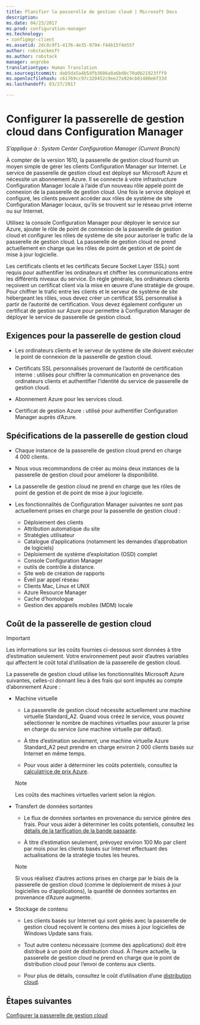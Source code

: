 ```yaml
---
title: Planifier la passerelle de gestion cloud | Microsoft Docs
description: 
ms.date: 04/23/2017
ms.prod: configuration-manager
ms.technology:
- configmgr-client
ms.assetid: 2dc8c9f1-4176-4e35-9794-f44b15f4e55f
author: robstackmsft
ms.author: robstack
manager: angrobe
translationtype: Human Translation
ms.sourcegitcommit: dab5da5a4b5dfb3606a8a6bd0c70a0b21923fff9
ms.openlocfilehash: c61769cc97c320452c9ee27a924cb01480e6f33d
ms.lasthandoff: 03/27/2017

---
```


# <a name="plan-for-cloud-management-gateway-in-configuration-manager"></a>Configurer la passerelle de gestion cloud dans Configuration Manager

*S’applique à : System Center Configuration Manager (Current Branch)*

À compter de la version 1610, la passerelle de gestion cloud fournit un moyen simple de gérer les clients Configuration Manager sur Internet. Le service de passerelle de gestion cloud est déployé sur Microsoft Azure et nécessite un abonnement Azure. Il se connecte à votre infrastructure Configuration Manager locale à l’aide d’un nouveau rôle appelé point de connexion de la passerelle de gestion cloud. Une fois le service déployé et configuré, les clients peuvent accéder aux rôles de système de site Configuration Manager locaux, qu’ils se trouvent sur le réseau privé interne ou sur Internet.

Utilisez la console Configuration Manager pour déployer le service sur Azure, ajouter le rôle de point de connexion de la passerelle de gestion cloud et configurer les rôles de système de site pour autoriser le trafic de la passerelle de gestion cloud. La passerelle de gestion cloud ne prend actuellement en charge que les rôles de point de gestion et de point de mise à jour logicielle.

Les certificats clients et les certificats Secure Socket Layer (SSL) sont requis pour authentifier les ordinateurs et chiffrer les communications entre les différents niveaux du service. En règle générale, les ordinateurs clients reçoivent un certificat client via la mise en œuvre d’une stratégie de groupe. Pour chiffrer le trafic entre les clients et le serveur de système de site hébergeant les rôles, vous devez créer un certificat SSL personnalisé à partir de l’autorité de certification. Vous devez également configurer un certificat de gestion sur Azure pour permettre à Configuration Manager de déployer le service de passerelle de gestion cloud.

## <a name="requirements-for-cloud-management-gateway"></a>Exigences pour la passerelle de gestion cloud

-   Les ordinateurs clients et le serveur de système de site doivent exécuter le point de connexion de la passerelle de gestion cloud.

-   Certificats SSL personnalisés provenant de l’autorité de certification interne : utilisés pour chiffrer la communication en provenance des ordinateurs clients et authentifier l’identité du service de passerelle de gestion cloud.

-   Abonnement Azure pour les services cloud.

-   Certificat de gestion Azure : utilisé pour authentifier Configuration Manager auprès d’Azure.

## <a name="specifications-for-cloud-management-gateway"></a>Spécifications de la passerelle de gestion cloud

- Chaque instance de la passerelle de gestion cloud prend en charge 4 000 clients.
- Nous vous recommandons de créer au moins deux instances de la passerelle de gestion cloud pour améliorer la disponibilité.
- La passerelle de gestion cloud ne prend en charge que les rôles de point de gestion et de point de mise à jour logicielle.
-   Les fonctionnalités de Configuration Manager suivantes ne sont pas actuellement prises en charge pour la passerelle de gestion cloud :

    -   Déploiement des clients
    -   Attribution automatique du site
    -   Stratégies utilisateur
    -   Catalogue d’applications (notamment les demandes d’approbation de logiciels)
    -   Déploiement de système d’exploitation (OSD) complet
    -   Console Configuration Manager
    -   outils de contrôle à distance.
    -   Site web de création de rapports
    -   Éveil par appel réseau
    -   Clients Mac, Linux et UNIX
    -   Azure Resource Manager
    -   Cache d’homologue
    -   Gestion des appareils mobiles (MDM) locale

## <a name="cost-of-cloud-management-gateway"></a>Coût de la passerelle de gestion cloud

>[!IMPORTANT]
>Les informations sur les coûts fournies ci-dessous sont données à titre d’estimation seulement. Votre environnement peut avoir d’autres variables qui affectent le coût total d’utilisation de la passerelle de gestion cloud.

La passerelle de gestion cloud utilise les fonctionnalités Microsoft Azure suivantes, celles-ci donnant lieu à des frais qui sont imputés au compte d’abonnement Azure :

-   Machine virtuelle

    -   La passerelle de gestion cloud nécessite actuellement une machine virtuelle Standard\_A2. Quand vous créez le service, vous pouvez sélectionner le nombre de machines virtuelles pour assurer la prise en charge du service (une machine virtuelle par défaut).

    -   À titre d’estimation seulement, une machine virtuelle Azure Standard\_A2 peut prendre en charge environ 2 000 clients basés sur Internet en même temps.

    -   Pour vous aider à déterminer les coûts potentiels, consultez la [calculatrice de prix Azure](https://azure.microsoft.com/en-us/pricing/calculator/).

      >[!NOTE]
      >Les coûts des machines virtuelles varient selon la région.

-   Transfert de données sortantes

    -   Le flux de données sortantes en provenance du service génère des frais. Pour vous aider à déterminer les coûts potentiels, consultez les [détails de la tarification de la bande passante](https://azure.microsoft.com/en-us/pricing/details/bandwidth/).

    -   À titre d’estimation seulement, prévoyez environ 100 Mo par client par mois pour les clients basés sur Internet effectuant des actualisations de la stratégie toutes les heures.

    >[!NOTE]
    > Si vous réalisez d’autres actions prises en charge par le biais de la passerelle de gestion cloud (comme le déploiement de mises à jour logicielles ou d’applications), la quantité de données sortantes en provenance d’Azure augmente.

-   Stockage de contenu

    -   Les clients basés sur Internet qui sont gérés avec la passerelle de gestion cloud reçoivent le contenu des mises à jour logicielles de Windows Update sans frais.

    -   Tout autre contenu nécessaire (comme des applications) doit être distribué à un point de distribution cloud. À l’heure actuelle, la passerelle de gestion cloud ne prend en charge que le point de distribution cloud pour l’envoi de contenu aux clients.

    - Pour plus de détails, consultez le coût d’utilisation d’une [distribution cloud](/sccm/core/plan-design/hierarchy/use-a-cloud-based-distribution-point#cost-of-using-cloud-based-distribution).

## <a name="next-steps"></a>Étapes suivantes

[Configurer la passerelle de gestion cloud](setup-cloud-management-gateway.md)


